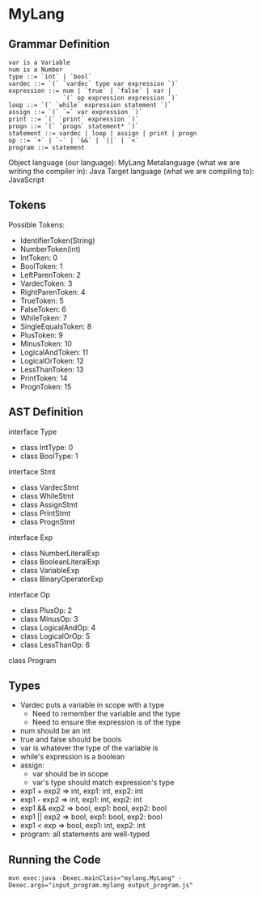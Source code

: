 # MyLang #

## Grammar Definition ##

```
var is a Variable
num is a Number
type ::= `int` | `bool`
vardec ::= `(` `vardec` type var expression `)`
expression ::= num | `true` | `false` | var |
               `(` op expression expression `)`
loop ::= `(` `while` expression statement `)`
assign ::= `(` `=` var expression `)`
print ::= `(` `print` expression `)`
progn ::= `(` `progn` statement* `)`
statement ::= vardec | loop | assign | print | progn
op ::= `+` | `-` | `&&` | `||` | `<`
program ::= statement
```

Object language (our language): MyLang
Metalanguage (what we are writing the compiler in): Java
Target language (what we are compiling to): JavaScript

## Tokens ##

Possible Tokens:

- IdentifierToken(String)
- NumberToken(int)
- IntToken: 0
- BoolToken: 1
- LeftParenToken: 2
- VardecToken: 3
- RightParenToken: 4
- TrueToken: 5
- FalseToken: 6
- WhileToken: 7
- SingleEqualsToken: 8
- PlusToken: 9
- MinusToken: 10
- LogicalAndToken: 11
- LogicalOrToken: 12
- LessThanToken: 13
- PrintToken: 14
- PrognToken: 15

## AST Definition ##

interface Type
  - class IntType: 0
  - class BoolType: 1

interface Stmt
  - class VardecStmt
  - class WhileStmt
  - class AssignStmt
  - class PrintStmt
  - class PrognStmt

interface Exp
  - class NumberLiteralExp
  - class BooleanLiteralExp
  - class VariableExp
  - class BinaryOperatorExp

interface Op
  - class PlusOp: 2
  - class MinusOp: 3
  - class LogicalAndOp: 4
  - class LogicalOrOp: 5
  - class LessThanOp: 6

class Program

## Types ##

- Vardec puts a variable in scope with a type
  - Need to remember the variable and the type
  - Need to ensure the expression is of the type
- num should be an int
- true and false should be bools
- var is whatever the type of the variable is
- while's expression is a boolean
- assign:
  - var should be in scope
  - var's type should match expression's type
- exp1 + exp2 => int, exp1: int, exp2: int
- exp1 - exp2 => int, exp1: int, exp2: int
- exp1 && exp2 => bool, exp1: bool, exp2: bool
- exp1 || exp2 => bool, exp1: bool, exp2: bool
- exp1 < exp => bool, exp1: int, exp2: int
- program: all statements are well-typed

## Running the Code ##

```console
mvn exec:java -Dexec.mainClass="mylang.MyLang" -Dexec.args="input_program.mylang output_program.js"
```
